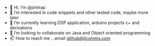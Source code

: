- 👋 Hi, I’m @jimtrap
- 👀 I’m interested in code snippets and other tested code, maybe more later
- 🌱 I’m currently learning DSP application, arduino projects c+ and derivations
- 💞️ I’m looking to collaborate on Java and Object oriented programming
- 📫 How to reach me ...email github@jtcomms.com

<!---
jimtrap/jimtrap is a ✨ special ✨ repository because its `README.md` (this file) appears on your GitHub profile.
You can click the Preview link to take a look at your changes.
--->
